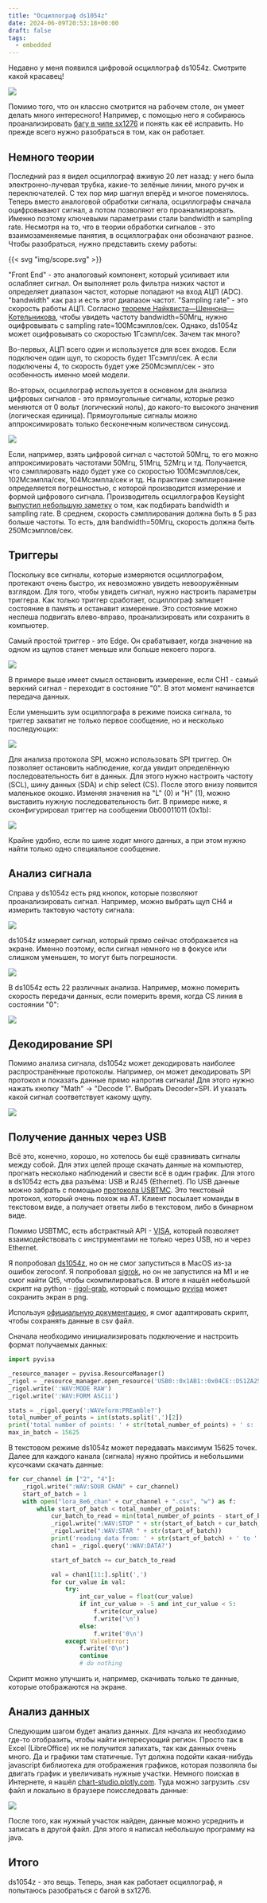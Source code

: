 ```yaml
---
title: "Осциллограф ds1054z"
date: 2024-06-09T20:53:18+00:00
draft: false
tags:
  - embedded
---
```

Недавно у меня появился цифровой осциллограф ds1054z. Смотрите какой красавец!

![](img/1.jpg)

Помимо того, что он классно смотрится на рабочем столе, он умеет делать много интересного! Например, с помощью него я собираюсь проанализировать [багу в чипе sx1276](https://github.com/dernasherbrezon/sx127x/issues/11#issuecomment-2027332684) и понять как её исправить. Но прежде всего нужно разобраться в том, как он работает.

## Немного теории

Последний раз я видел осциллограф вживую 20 лет назад: у него была электронно-лучевая трубка, какие-то зелёные линии, много ручек и переключателей. С тех пор мир шагнул вперёд и многое поменялось. Теперь вместо аналоговой обработки сигнала, осциллографы сначала оцифровывают сигнал, а потом позволяют его проанализировать. Именно поэтому ключевыми параметрами стали bandwidth и sampling rate. Несмотря на то, что в теории обработки сигналов - это взаимозаменяемые панятия, в осциллографах они обозначают разное. Чтобы разобраться, нужно представить схему работы:

{{< svg "img/scope.svg" >}}

"Front End" - это аналоговый компонент, который усиливает или ослабляет сигнал. Он выполняет роль фильтра низких частот и определяет диапазон частот, которые попадают на вход АЦП (ADC). "bandwidth" как раз и есть этот диапазон частот. "Sampling rate" - это скорость работы АЦП. Согласно [теореме Найквиста—Шеннона—Котельникова](https://ru.wikipedia.org/wiki/Теорема_Котельникова), чтобы увидеть частоту bandwidth=50Мгц, нужно оцифровывать с sampling rate=100Мсэмплов/сек. Однако, ds1054z может оцифровывать со скоростью 1Гсэмпл/сек. Зачем так много?

Во-первых, АЦП всего один и используется для всех входов. Если подключен один щуп, то скорость будет 1Гсэмпл/сек. А если подключены 4, то скорость будет уже 250Мсэмпл/сек - это особенность именно моей модели.

Во-вторых, осциллограф используется в основном для анализа цифровых сигналов - это прямоугольные сигналы, которые резко меняются от 0 вольт (логический ноль), до какого-то высокого значения (логическая единица). Прямоугольные сигналы можно аппроксимировать только бесконечным количеством синусоид. 

![](img/3.png)

Если, например, взять цифровой сигнал с частотой 50Мгц, то его можно аппроксимировать частотами 50Мгц, 51Мгц, 52Мгц и тд. Получается, что сэмплировать надо будет уже со скоростью 100Мсэмплов/сек, 102Мсэмпла/сек, 104Мсэмпла/сек и тд. На практике сэмплирование определяется погрешностью, с которой производится измерение и формой цифрового сигнала. Производитель осциллографов Keysight [выпустил небольшую заметку](https://www.keysight.com/us/en/assets/7018-01455/application-notes/5989-5733.pdf) о том, как подбирать bandwidth и sampling rate. В среднем, скорость сэмплирования должна быть в 5 раз больше частоты. То есть, для bandwidth=50Мгц, скорость должна быть 250Мсэмплов/сек.

## Триггеры

Поскольку все сигналы, которые измеряются осциллографом, протекают очень быстро, их невозможно увидеть невооружённым взглядом. Для того, чтобы увидеть сигнал, нужно настроить параметры триггера. Как только триггер сработает, осциллограф запишет состояние в память и останавит измерение. Это состояние можно неспеша подвигать влево-вправо, проанализировать или сохранить в компьютер.

Самый простой триггер - это Edge. Он срабатывает, когда значение на одном из щупов станет меньше или больше некоего порога. 

![](img/edge.png)

В примере выше имеет смысл остановить измерение, если CH1 - самый верхний сигнал - переходит в состояние "0". В этот момент начинается передача данных.

Если уменьшить зум осциллографа в режиме поиска сигнала, то триггер захватит не только первое сообщение, но и несколько последующих:

![](img/multi.png)

Для анализа протокола SPI, можно использовать SPI триггер. Он позволяет остановить наблюдение, когда увидит определённую последовательность бит в данных. Для этого нужно настроить частоту (SCL), шину данных (SDA) и chip select (CS). После этого внизу появится маленькое окошко. Изменяя значения на "L" (0) и  "H" (1), можно выставить нужную последовательность бит. В примере ниже, я сконфигурировал триггер на сообщении 0b00011011 (0x1b):

![](img/spi_trigger.png)

Крайне удобно, если по шине ходит много данных, а при этом нужно найти только одно специальное сообщение.

## Анализ сигнала

Справа у ds1054z есть ряд кнопок, которые позволяют проанализировать сигнал. Например, можно выбрать щуп CH4 и измерить тактовую частоту сигнала:

![](img/freq.png)

ds1054z измеряет сигнал, который прямо сейчас отображается на экране. Именно поэтому, если сигнал немного не в фокусе или слишком уменьшен, то могут быть погрешности.

![](img/freq_err.png)

В ds1054z есть 22 различных анализа. Например, можно померить скорость передачи данных, если померить время, когда CS линия в состоянии "0":

![](img/message.png)

## Декодирование SPI

Помимо анализа сигнала, ds1054z может декодировать наиболее распространённые протоколы. Например, он может декодировать SPI протокол и показать данные прямо напротив сигнала! Для этого нужно нажать кнопку "Math" -> "Decode 1". Выбрать Decoder=SPI. И указать какой сигнал соответствует какому щупу.

![](img/spi.png)

## Получение данных через USB

Всё это, конечно, хорошо, но хотелось бы ещё сравнивать сигналы между собой. Для этих целей проще скачать данные на компьютер, прогнать несколько наблюдений и свести всё в один график. Для этого в ds1054z есть два разъёма: USB и RJ45 (Ethernet). По USB данные можно забрать с помощью [протокола USBTMC](https://www.usb.org/document-library/test-measurement-class-specification). Это текстовый протокол, который очень похож на AT. Клиент посылает команды в текстовом виде, а получает ответы либо в текстовом, либо в бинарном виде.

Помимо USBTMC, есть абстрактный API - [VISA](https://www.ni.com/docs/en-US/bundle/ni-visa/page/ni-visa-overview.html), который позволяет взаимодействовать с инструментами не только через USB, но и через Ethernet. 

Я попробовал [ds1054z](https://github.com/pklaus/ds1054z), но он не смог запуститься в MacOS из-за ошибок zeroconf. Я попробовал [sigrok](https://sigrok.org/wiki/Main_Page), но он не запустился на М1 и не смог найти Qt5, чтобы скомпилироваться. В итоге я нашёл небольшой скрипт на python - [rigol-grab](https://github.com/rdpoor/rigol-grab), который с помощью [pyvisa](https://pyvisa.readthedocs.io/en/latest/) может сохранить экран в png. 

Используя [официальную документацию](/products/ds1054z/docs/Rigol-DS1000Z-ProgrammingGuide.pdf), я смог адаптировать скрипт, чтобы сохранять данные в csv файл.

Сначала необходимо инициализировать подключение и настроить формат получаемых данных:

```python
import pyvisa

_resource_manager = pyvisa.ResourceManager()
_rigol = _resource_manager.open_resource('USB0::0x1AB1::0x04CE::DS1ZA253502774::INSTR', write_termination='\n', read_termination='\n')
_rigol.write(':WAV:MODE RAW')
_rigol.write(':WAV:FORM ASCii')

stats = _rigol.query(':WAVeform:PREamble?')
total_number_of_points = int(stats.split(',')[2])
print('total number of points: ' + str(total_number_of_points) + ' s: ' + str(stats.split(',')[4]))
max_in_batch = 15625
```

В текстовом режиме ds1054z может передавать максимум 15625 точек. Далее для каждого канала (сигнала) нужно пройтись и небольшими кусочками скачать данные:

```python
for cur_channel in ["2", "4"]:
    _rigol.write(":WAV:SOUR CHAN" + cur_channel)
    start_of_batch = 1
    with open("lora_8e6_chan" + cur_channel + ".csv", "w") as f:
        while start_of_batch < total_number_of_points:
            cur_batch_to_read = min(total_number_of_points - start_of_batch, max_in_batch)
            _rigol.write(":WAV:STOP " + str(start_of_batch + cur_batch_to_read))
            _rigol.write(":WAV:STAR " + str(start_of_batch))
            print('reading data from: ' + str(start_of_batch) + ' to ' + str(start_of_batch + cur_batch_to_read) + ' batch size: ' + str(cur_batch_to_read))
            chan1 = _rigol.query(':WAV:DATA?')

            start_of_batch += cur_batch_to_read

            val = chan1[11:].split(',')
            for cur_value in val:
                try:
                    int_cur_value = float(cur_value)
                    if int_cur_value > -5 and int_cur_value < 5:
                        f.write(cur_value)
                        f.write('\n')
                    else:
                        f.write('0\n')
                except ValueError:
                    f.write('0\n')
                    continue
                    # do nothing
```

Скрипт можно улучшить и, например, скачивать только те данные, которые отображаются на экране. 

## Анализ данных

Следующим шагом будет анализ данных. Для начала их необходимо где-то отобразить, чтобы найти интересующий регион. Просто так в Excel (LibreOffice) их не получится запихать, так как данных очень много. Да и графики там статичные. Тут должна подойти какая-нибудь javascript библиотека для отображения графиков, которая позволяла бы двигать график и увеличивать нужные участки. Немного поискав в Интернете, я нашёл [chart-studio.plotly.com](https://chart-studio.plotly.com). Туда можно загрузить .csv файл и локально в браузере поисследовать данные:

![](img/4.png)

После того, как нужный участок найден, данные можно усреднить и записать в другой файл. Для этого я написал небольшую программу на java.

## Итого

ds1054z - это вещь. Теперь, зная как работает осциллограф, я попытаюсь разобраться с багой в sx1276.